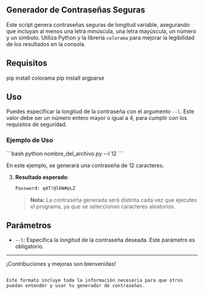 ## Generador de Contraseñas Seguras

Este script genera contraseñas seguras de longitud variable, asegurando que incluyan al menos una letra minúscula, una letra mayúscula, un número y un símbolo. Utiliza Python y la librería `colorama` para mejorar la legibilidad de los resultados en la consola.

## Requisitos

  pip install colorama
  pip install argparse


## Uso

Puedes especificar la longitud de la contraseña con el argumento `--l`. Este valor debe ser un número entero mayor o igual a 4, para cumplir con los requisitos de seguridad.

### Ejemplo de Uso

´´´bash
   python nombre_del_archivo.py --l 12
  ´´´


   En este ejemplo, se generará una contraseña de 12 caracteres.

3. **Resultado esperado**:

   ```bash
   Password: q4T!@l6W#pLZ
   ```

   > **Nota:** La contraseña generada será distinta cada vez que ejecutes el programa, ya que se seleccionan caracteres aleatorios.

## Parámetros

- `--l`: Especifica la longitud de la contraseña deseada. Este parámetro es obligatorio.

---

¡Contribuciones y mejoras son bienvenidas!
```

Este formato incluye toda la información necesaria para que otros puedan entender y usar tu generador de contraseñas.
